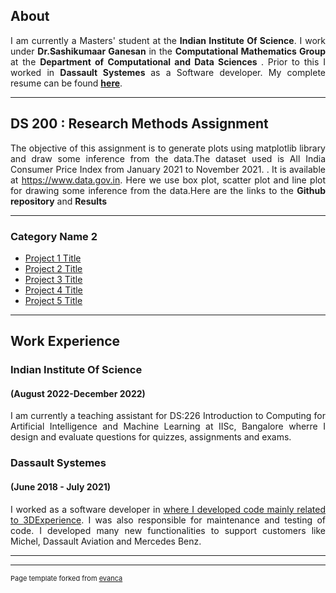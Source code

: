 ## About

 <p align="justify">
  I am currently a Masters' student at the <b>Indian Institute Of Science</b>. I work under <b>Dr.Sashikumaar Ganesan</b> in the <b> Computational Mathematics Group </b> at the <b> Department of Computational and Data Sciences </b>. Prior to this I worked in <b> Dassault Systemes </b> as a Software developer. My complete resume can be found <a href= "pdf/RESUME_mahesh.pdf" target="blank"><b>here</b></a>.
</p>

---

## DS 200 : Research Methods Assignment

<p align="justify">
The objective of this assignment is to generate plots using matplotlib library and draw some inference from the data.The dataset used is All India Consumer Price Index from January 2021 to November 2021. . It is available at <a href="https://visualize.data.gov.in/?inst=a5df75bc-4578-48ad-bc9d-e6eb4b63de0a#" target="blank">https://www.data.gov.in</a>. Here we use box plot, scatter plot and line plot for drawing some inference from the data.Here are the links to the <b>Github repository</b> and <b>Results</b>
</p>


---

### Category Name 2

- [Project 1 Title](http://example.com/)
- [Project 2 Title](http://example.com/)
- [Project 3 Title](http://example.com/)
- [Project 4 Title](http://example.com/)
- [Project 5 Title](http://example.com/)

---

## Work Experience 

### Indian Institute Of Science
####  (August 2022-December 2022)
<p align="justify">
I am currently a teaching assistant for DS:226 Introduction to Computing for Artificial Intelligence and Machine Learning at IISc, Bangalore wherre I design and evaluate questions for quizzes, assignments and exams. 
</p>

### Dassault Systemes
####  (June 2018 - July 2021)
<p align="justify">
I worked as a software developer in <a href="https://www.3ds.com/" target="blank"Dassault Systemes</a>  where I developed code mainly related to <a href="https://www.3ds.com/cloud?utm_medium=cpc&utm_source=google&utm_campaign=202201_glo_sea_en_op51508_labl_brand_ind_exact&utm_term=3dexperience-exact&utm_content=search&gclid=Cj0KCQjwmouZBhDSARIsALYcoup9Z2tM7-u2sL1M2VDR4vlblvzp9jF0xc3fEIEZb7XJGvuKkq6Jgc8aAs_ZEALw_wcB">3DExperience</a>. I was also responsible for maintenance and testing of code. I developed many new functionalities to support customers like Michel, Dassault Aviation and Mercedes Benz.

</p>
   


---




---
<p style="font-size:11px">Page template forked from <a href="https://github.com/evanca/quick-portfolio">evanca</a></p>
<!-- Remove above link if you don't want to attibute -->
